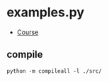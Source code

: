 # examples.py
* [Course](http://kidzeal.com/index.php?route=product/product&path=60_64&product_id=51)

## compile
``````````
python -m compileall -l ./src/
``````````
